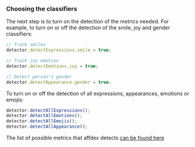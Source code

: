 ### Choosing the classifiers
The next step is to turn on the detection of the metrics needed. For example, to turn on or off the detection of the smile, joy and gender classifiers:  

```javascript
// Track smiles
detector.detectExpressions.smile = true;

// Track joy emotion
detector.detectEmotions.joy = true;

// Detect person's gender
detector.detectAppearance.gender = true;
```

To turn on or off the detection of all expressions, appearances, emotions or emojis:

```javascript
detector.detectAllExpressions();
detector.detectAllEmotions();
detector.detectAllEmojis();
detector.detectAllAppearance();
```

The list of possible metrics that affdex detects [can be found here](/metrics)
